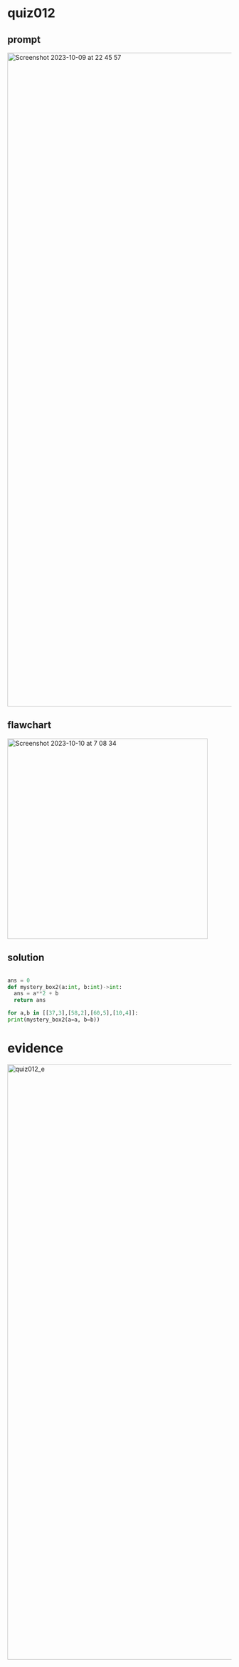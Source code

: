 # quiz012

## prompt
<img width="1467" alt="Screenshot 2023-10-09 at 22 45 57" src="https://github.com/ayyyane/unit1-2024/assets/142702159/6c3f2c27-66c3-44fb-8748-ad2e0fc31116">

## flawchart
<img width="450" alt="Screenshot 2023-10-10 at 7 08 34" src="https://github.com/ayyyane/unit1-2024/assets/142702159/523d2c81-eb5b-48aa-b9a6-dcb392b068ca">


## solution

```.py

ans = 0
def mystery_box2(a:int, b:int)->int:
  ans = a**2 + b
  return ans

for a,b in [[37,3],[58,2],[60,5],[10,4]]:
print(mystery_box2(a=a, b=b))
```

# evidence
<img width="1336" alt="quiz012_e" src="https://github.com/ayyyane/unit1-2024/assets/142702159/d3cdd013-9544-40f3-892b-55bf3b77d3a5">
